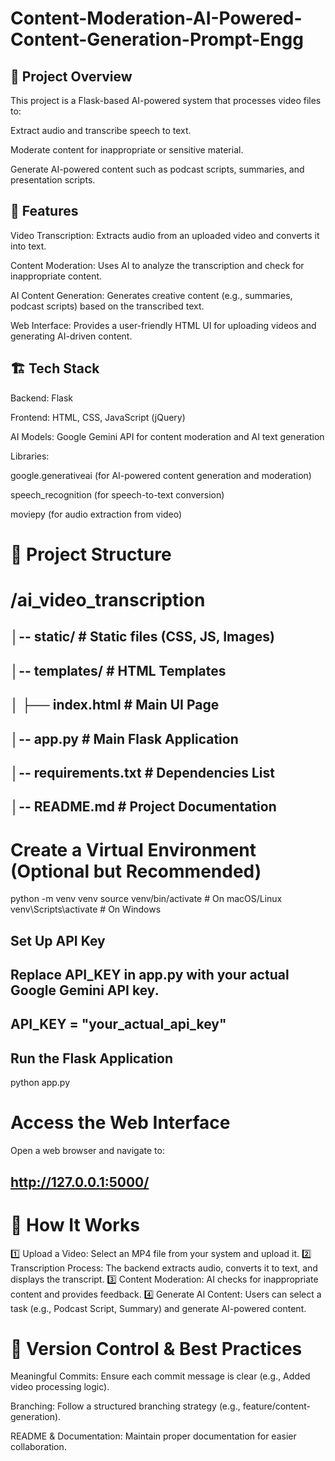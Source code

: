 # Content-Moderation-AI-Powered-Content-Generation-Prompt-Engg
## 📌 Project Overview

This project is a Flask-based AI-powered system that processes video files to:

Extract audio and transcribe speech to text.

Moderate content for inappropriate or sensitive material.

Generate AI-powered content such as podcast scripts, summaries, and presentation scripts.

## 🚀 Features

Video Transcription: Extracts audio from an uploaded video and converts it into text.

Content Moderation: Uses AI to analyze the transcription and check for inappropriate content.

AI Content Generation: Generates creative content (e.g., summaries, podcast scripts) based on the transcribed text.

Web Interface: Provides a user-friendly HTML UI for uploading videos and generating AI-driven content.

## 🏗️ Tech Stack

Backend: Flask

Frontend: HTML, CSS, JavaScript (jQuery)

AI Models: Google Gemini API for content moderation and AI text generation

Libraries:

google.generativeai (for AI-powered content generation and moderation)

speech_recognition (for speech-to-text conversion)

moviepy (for audio extraction from video)


# 📂 Project Structure

# /ai_video_transcription
## │-- static/                 # Static files (CSS, JS, Images)
## │-- templates/              # HTML Templates
## │   ├── index.html          # Main UI Page
## │-- app.py                  # Main Flask Application
## │-- requirements.txt        # Dependencies List
## │-- README.md               # Project Documentation

# Create a Virtual Environment (Optional but Recommended)
python -m venv venv
source venv/bin/activate   # On macOS/Linux
venv\Scripts\activate      # On Windows

## Set Up API Key

## Replace API_KEY in app.py with your actual Google Gemini API key.
## API_KEY = "your_actual_api_key"

## Run the Flask Application
python app.py

# Access the Web Interface

Open a web browser and navigate to:
## http://127.0.0.1:5000/

# 📌 How It Works

1️⃣ Upload a Video: Select an MP4 file from your system and upload it.
2️⃣ Transcription Process: The backend extracts audio, converts it to text, and displays the transcript.
3️⃣ Content Moderation: AI checks for inappropriate content and provides feedback.
4️⃣ Generate AI Content: Users can select a task (e.g., Podcast Script, Summary) and generate AI-powered content.

# 📝 Version Control & Best Practices

Meaningful Commits: Ensure each commit message is clear (e.g., Added video processing logic).

Branching: Follow a structured branching strategy (e.g., feature/content-generation).

README & Documentation: Maintain proper documentation for easier collaboration.
